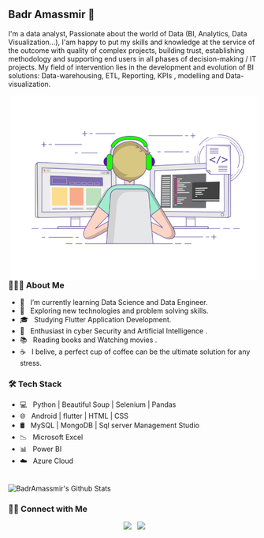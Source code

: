 ## Badr Amassmir 👋

I'm a data analyst, Passionate about the world of Data (BI, Analytics, Data Visualization...), I'am happy to put my skills and knowledge at the service of the outcome with quality of complex projects, building trust, establishing methodology and supporting end users in all phases of decision-making / IT projects. My field of intervention lies in the development and evolution of BI solutions: Data-warehousing, ETL, Reporting, KPIs , modelling and Data-visualization.


<img align="right" alt="GIF" src="https://raw.githubusercontent.com/devSouvik/devSouvik/master/gif3.gif" width="500"/>

<h3> 👨🏻‍💻 About Me </h3>

- 🔭 &nbsp; I’m currently learning Data Science and Data Engineer.
- 🤔 &nbsp; Exploring new technologies and problem solving skills.
- 🎓 &nbsp; Studying Flutter Application Development.
- 🌱 &nbsp; Enthusiast in cyber Security and Artificial Intelligence .
- 📚 &nbsp;  Reading books and Watching movies .
- ☕ &nbsp; I belive, a perfect cup of coffee can be the ultimate solution for any stress. 

<h3>🛠 Tech Stack</h3>

- 💻 &nbsp; Python | Beautiful Soup | Selenium | Pandas 
- 🌐 &nbsp; Android | flutter | HTML | CSS 
- 🛢 &nbsp; MySQL | MongoDB | Sql server Management Studio
- 📉 &nbsp; Microsoft Excel 
- 📊 &nbsp; Power BI
- ☁️ &nbsp; Azure Cloud 


<br>

<img align="center" src="https://github-readme-stats.vercel.app/api?username=BadrAmassmir&include_all_commits=true&count_private=true&show_icons=true&line_height=20&title_color=7A7ADB&icon_color=2234AE&text_color=D3D3D3&bg_color=0,000000,130F40" alt="BadrAmassmir's Github Stats">

</br>

<h3> 🤝🏻 Connect with Me </h3>

<p align="center">
 &nbsp; <a href="https://www.linkedin.com/in/badramassmir/" target="_blank" rel="noopener noreferrer"><img src="https://img.icons8.com/plasticine/100/000000/linkedin.png" width="50" /></a>
&nbsp; <a href="mailto:bare.amassmir@gmail.com" target="_blank" rel="noopener noreferrer"><img src="https://img.icons8.com/plasticine/100/000000/gmail.png"  width="50" /></a>
</p> 

  

